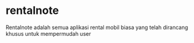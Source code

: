 # rentalnote
Rentalnote adalah semua aplikasi rental mobil biasa yang telah dirancang khusus untuk mempermudah user
